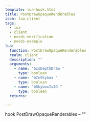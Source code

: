 ```yaml
---
template: lua-hook.html
title: PostDrawOpaqueRenderables
icon: lua-client
tags:
  - lua
  - client
  - needs-verification
  - needs-example
lua:
  function: PostDrawOpaqueRenderables
  realm: client
  description: ""
  arguments:
    - name: "bIsDepthDraw "
      type: boolean
    - name: "bInSkybox "
      type: boolean
    - name: "bSkyboxIs3D "
      type: boolean
  returns:
    
---
```


<div class="lua__search__keywords">
hook PostDrawOpaqueRenderables &#x2013; ""
</div>
